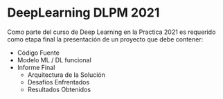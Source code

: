# DeepLearning DLPM 2021
Como parte del curso de Deep Learning en la Practica 2021 es requerido como etapa final la presentación de un proyecto que debe contener:

 - Código Fuente
 - Modelo ML / DL funcional
 - Informe Final
    - Arquitectura de la Solución
    - Desafíos Enfrentados
    - Resultados Obtenidos
